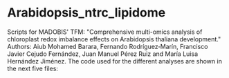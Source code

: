 # Arabidopsis_ntrc_lipidome

Scripts for MADOBIS' TFM: "Comprehensive multi-omics analysis of chloroplast redox imbalance effects on Arabidopsis thaliana development."
Authors: Aiub Mohamed Barara, Fernando Rodríguez‐Marín, Francisco Javier Cejudo Fernández, Juan Manuel Pérez Ruiz and María Luisa Hernández Jiménez.
The code used for the different analyses are shown in the next five files:
